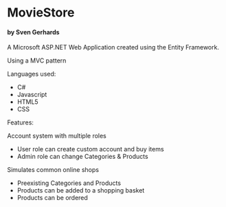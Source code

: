 # MovieStore
<h4>by Sven Gerhards</h4>

<p>A Microsoft ASP.NET Web Application created using the Entity Framework.</p>
<p>Using a MVC pattern</p>
<p>Languages used:</p>
<ul>
  <li> C#</li>
  <li> Javascript</li>
  <li> HTML5</li>
  <li> CSS</li>
</ul>

<p>Features:</p>
<p>Account system with multiple roles</p>
<ul>
  <li> User role can create custom account and buy items</li>
  <li> Admin role can change Categories & Products</li>
</ul>

<p>Simulates common online shops</p>
<ul>
  <li> Preexisting Categories and Products</li>
  <li> Products can be added to a shopping basket</li>
  <li> Products can be ordered</li>
</ul>
